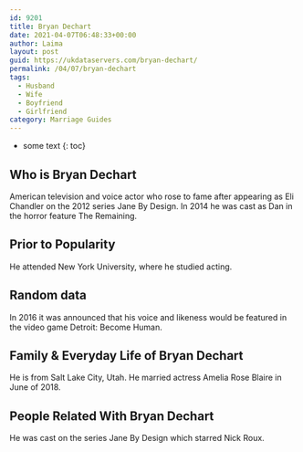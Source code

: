 ```yaml
---
id: 9201
title: Bryan Dechart
date: 2021-04-07T06:48:33+00:00
author: Laima
layout: post
guid: https://ukdataservers.com/bryan-dechart/
permalink: /04/07/bryan-dechart
tags:
  - Husband
  - Wife
  - Boyfriend
  - Girlfriend
category: Marriage Guides
---
```


* some text
{: toc}


## Who is Bryan Dechart
                  
                  
                  
American television and voice actor who rose to fame after appearing as Eli Chandler on the 2012 series Jane By Design. In 2014 he was cast as Dan in the horror feature The Remaining. 
                  
              
            
              
            
                
                
                
## Prior to Popularity
                  
                  
                  
He attended New York University, where he studied acting. 
                  
              
            
              
            
                
                
                
## Random data
                  
                  
                  
In 2016 it was announced that his voice and likeness would be featured in the video game Detroit: Become Human. 
                  
              
            
              
            
                
                
                
## Family & Everyday Life of Bryan Dechart
                  
                  
                  
He is from Salt Lake City, Utah. He married actress Amelia Rose Blaire in June of 2018.
                  
              
            
              
            
                
                
                
## People Related With Bryan Dechart
                  
                  
                  
He was cast on the series Jane By Design which starred Nick Roux.  
                  
              
            
              
            
                
              
            
              
              
            
            
              
            
          
          
          